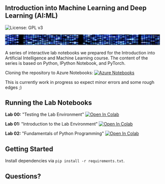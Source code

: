 ## Introduction into Machine Learning and Deep Learning (AI:ML)

![License: GPL v3](https://img.shields.io/badge/License-GPLv3-blue.svg)

![Course Banner](https://github.com/GitiHubi/courseAIML/blob/master/banner.png)

A series of interactive lab notebooks we prepared for the Introduction into Artificial Intelligence and Machine Learning course. The content of the series is based on Python, IPython Notebook, and PyTorch.

Cloning the repository to Azure Notebooks: [![Azure Notebooks](https://notebooks.azure.com/launch.png)](https://notebooks.azure.com/import/gh/GitiHubi/courseAIML)

This is currently work in progress so expect minor errors and some rough edges ;)

## Running the Lab Notebooks

**Lab 00:** "Testing the Lab Environment" [![Open In Colab](https://colab.research.google.com/assets/colab-badge.svg)](https://colab.research.google.com/github/GitiHubi/courseAIML/blob/master/lab_01/aiml_lab_00.ipynb)

**Lab 01:** "Introduction to the Lab Environment" [![Open In Colab](https://colab.research.google.com/assets/colab-badge.svg)](https://colab.research.google.com/github/GitiHubi/courseAIML/blob/master/lab_01/aiml_colab_01.ipynb)

**Lab 02:** "Fundamentals of Python Programming" [![Open In Colab](https://colab.research.google.com/assets/colab-badge.svg)](https://colab.research.google.com/github/GitiHubi/courseAIML/blob/master/lab_02/aiml_colab_02.ipynb)

## Getting Started

Install dependencies via `pip install -r requirements.txt`.

## Questions?
